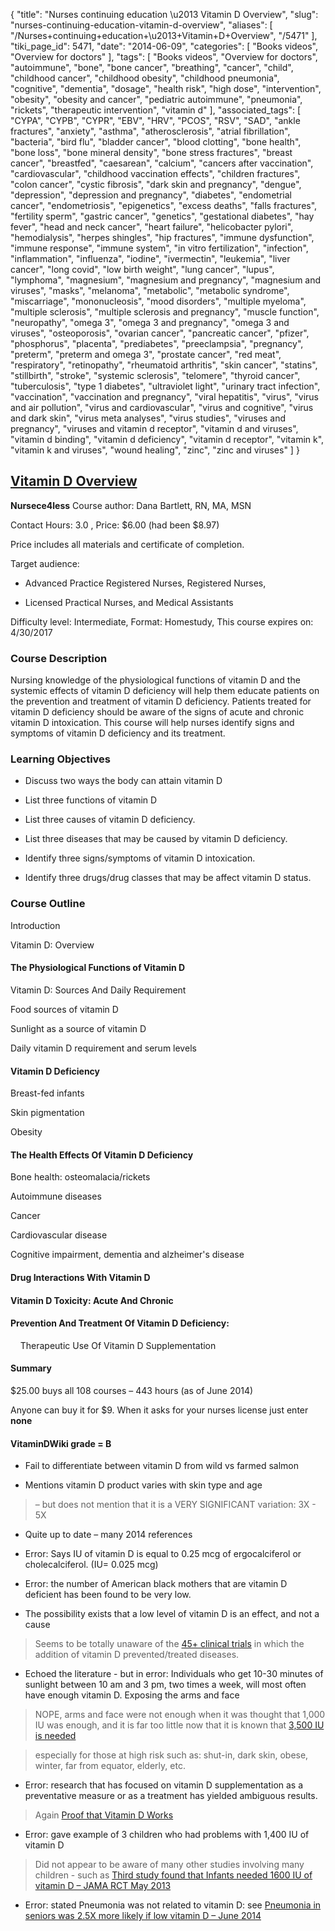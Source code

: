 {
    "title": "Nurses continuing education \u2013 Vitamin D Overview",
    "slug": "nurses-continuing-education-vitamin-d-overview",
    "aliases": [
        "/Nurses+continuing+education+\u2013+Vitamin+D+Overview",
        "/5471"
    ],
    "tiki_page_id": 5471,
    "date": "2014-06-09",
    "categories": [
        "Books videos",
        "Overview for doctors"
    ],
    "tags": [
        "Books videos",
        "Overview for doctors",
        "autoimmune",
        "bone",
        "bone cancer",
        "breathing",
        "cancer",
        "child",
        "childhood cancer",
        "childhood obesity",
        "childhood pneumonia",
        "cognitive",
        "dementia",
        "dosage",
        "health risk",
        "high dose",
        "intervention",
        "obesity",
        "obesity and cancer",
        "pediatric autoimmune",
        "pneumonia",
        "rickets",
        "therapeutic intervention",
        "vitamin d"
    ],
    "associated_tags": [
        "CYPA",
        "CYPB",
        "CYPR",
        "EBV",
        "HRV",
        "PCOS",
        "RSV",
        "SAD",
        "ankle fractures",
        "anxiety",
        "asthma",
        "atherosclerosis",
        "atrial fibrillation",
        "bacteria",
        "bird flu",
        "bladder cancer",
        "blood clotting",
        "bone health",
        "bone loss",
        "bone mineral density",
        "bone stress fractures",
        "breast cancer",
        "breastfed",
        "caesarean",
        "calcium",
        "cancers after vaccination",
        "cardiovascular",
        "childhood vaccination effects",
        "children fractures",
        "colon cancer",
        "cystic fibrosis",
        "dark skin and pregnancy",
        "dengue",
        "depression",
        "depression and pregnancy",
        "diabetes",
        "endometrial cancer",
        "endometriosis",
        "epigenetics",
        "excess deaths",
        "falls fractures",
        "fertility sperm",
        "gastric cancer",
        "genetics",
        "gestational diabetes",
        "hay fever",
        "head and neck cancer",
        "heart failure",
        "helicobacter pylori",
        "hemodialysis",
        "herpes shingles",
        "hip fractures",
        "immune dysfunction",
        "immune response",
        "immune system",
        "in vitro fertilization",
        "infection",
        "inflammation",
        "influenza",
        "iodine",
        "ivermectin",
        "leukemia",
        "liver cancer",
        "long covid",
        "low birth weight",
        "lung cancer",
        "lupus",
        "lymphoma",
        "magnesium",
        "magnesium and pregnancy",
        "magnesium and viruses",
        "masks",
        "melanoma",
        "metabolic",
        "metabolic syndrome",
        "miscarriage",
        "mononucleosis",
        "mood disorders",
        "multiple myeloma",
        "multiple sclerosis",
        "multiple sclerosis and pregnancy",
        "muscle function",
        "neuropathy",
        "omega 3",
        "omega 3 and pregnancy",
        "omega 3 and viruses",
        "osteoporosis",
        "ovarian cancer",
        "pancreatic cancer",
        "pfizer",
        "phosphorus",
        "placenta",
        "prediabetes",
        "preeclampsia",
        "pregnancy",
        "preterm",
        "preterm and omega 3",
        "prostate cancer",
        "red meat",
        "respiratory",
        "retinopathy",
        "rheumatoid arthritis",
        "skin cancer",
        "statins",
        "stillbirth",
        "stroke",
        "systemic sclerosis",
        "telomere",
        "thyroid cancer",
        "tuberculosis",
        "type 1 diabetes",
        "ultraviolet light",
        "urinary tract infection",
        "vaccination",
        "vaccination and pregnancy",
        "viral hepatitis",
        "virus",
        "virus and air pollution",
        "virus and cardiovascular",
        "virus and cognitive",
        "virus and dark skin",
        "virus meta analyses",
        "virus studies",
        "viruses and pregnancy",
        "viruses and vitamin d receptor",
        "vitamin d and viruses",
        "vitamin d binding",
        "vitamin d deficiency",
        "vitamin d receptor",
        "vitamin k",
        "vitamin k and viruses",
        "wound healing",
        "zinc",
        "zinc and viruses"
    ]
}


## [Vitamin D Overview](http://nursece4less.com/CourseDescription.aspx?testNumber=N039R%20)

 **Nursece4less**  Course author: Dana Bartlett, RN, MA, MSN

Contact Hours: 3.0 , Price: $6.00 (had been $8.97)

Price includes all materials and certificate of completion. 

Target audience: 

* Advanced Practice Registered Nurses, Registered Nurses,

* Licensed Practical Nurses, and Medical Assistants 

Difficulty level: Intermediate, Format: Homestudy, This course expires on: 4/30/2017

### Course Description

Nursing knowledge of the physiological functions of vitamin D and the systemic effects of vitamin D deficiency will help them educate patients on the prevention and treatment of vitamin D deficiency. Patients treated for vitamin D deficiency should be aware of the signs of acute and chronic vitamin D intoxication. This course will help nurses identify signs and symptoms of vitamin D deficiency and its treatment.

### Learning Objectives

* Discuss two ways the body can attain vitamin D

* List three functions of vitamin D

* List three causes of vitamin D deficiency.

* List three diseases that may be caused by vitamin D deficiency.

* Identify three signs/symptoms of vitamin D intoxication.

* Identify three drugs/drug classes that may be affect vitamin D status.

### Course Outline

Introduction

Vitamin D: Overview

#### The Physiological Functions of Vitamin D

Vitamin D: Sources And Daily Requirement

Food sources of vitamin D

Sunlight as a source of vitamin D

Daily vitamin D requirement and serum levels

#### Vitamin D Deficiency

Breast-fed infants

Skin pigmentation

Obesity

#### The Health Effects Of Vitamin D Deficiency

Bone health: osteomalacia/rickets

Autoimmune diseases

Cancer

Cardiovascular disease

Cognitive impairment, dementia and alzheimer's disease

#### Drug Interactions With Vitamin D

#### Vitamin D Toxicity: Acute And Chronic

#### Prevention And Treatment Of Vitamin D Deficiency:

&nbsp; &nbsp; Therapeutic Use Of Vitamin D Supplementation

#### Summary

$25.00 buys all 108 courses – 443 hours  (as of June 2014)

Anyone can buy it for $9. When it asks for your nurses license just enter  **none** 

#### VitaminDWiki grade = B

* Fail to differentiate between vitamin D from wild vs farmed salmon

* Mentions vitamin D product varies with skin type and age 

> – but does not mention that it is a VERY SIGNIFICANT variation: 3X - 5X

* Quite up to date – many 2014 references

* Error:  Says IU of vitamin D is equal to 0.25 mcg of ergocalciferol or cholecalciferol. (IU= 0.025 mcg)

* Error: the number of  American black mothers that are vitamin D deficient has been found to be very low.

* The possibility exists that a low level of vitamin D is an effect, and not a cause

> Seems to be totally unaware of the [45+ clinical trials](/tags/45-clinical-trials.html) in which the addition of vitamin D prevented/treated diseases.

* Echoed the literature - but in error: Individuals who get 10-30 minutes of sunlight between 10 am and 3 pm, two times a week, will most often have  enough vitamin D. Exposing the arms and face

> NOPE, arms and face were not enough when it was thought that 1,000 IU was enough, and it is far too little now that it is known that [3,500 IU is needed](/posts/vitamin-d-needs-in-20041000-iu-10-years-later-same-author-says-3500-iu)

> especially for those at high risk such as: shut-in, dark skin, obese, winter, far from equator, elderly, etc.

* Error: research  that  has  focused  on vitamin  D  supplementation  as  a  preventative  measure  or  as  a  treatment has yielded ambiguous results.

> Again [Proof that Vitamin D Works](/tags/proof-that-vitamin-d-works.html)

* Error: gave example of 3 children who had problems with 1,400 IU of vitamin D

> Did not appear to be aware of many other studies involving many children - such as [Third study found that Infants needed 1600 IU of vitamin D – JAMA RCT May 2013](/posts/third-study-found-that-infants-needed-1600-iu-of-vitamin-d-jama-rct)

* Error: stated Pneumonia was not related to vitamin D:  see [Pneumonia in seniors was 2.5X more likely if low vitamin D – June 2014](/posts/pneumonia-in-seniors-was-25x-more-likely-if-low-vitamin-d)